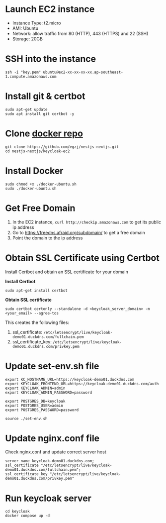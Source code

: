# Launch EC2 instance

- Instance Type: t2.micro
- AMI: Ubuntu
- Network: allow traffic from 80 (HTTP), 443 (HTTPS) and 22 (SSH)
- Storage: 20GB

# SSH into the instance

`ssh -i "key.pem" ubuntu@ec2-xx-xx-xx-xx.ap-southeast-1.compute.amazonaws.com`

# Install git & certbot

```shell
sudo apt-get update
sudo apt install git certbot -y
```

# Clone [docker repo](https://github.com/egzj/nestjs-nextjs.git)

```
git clone https://github.com/egzj/nestjs-nextjs.git
cd nestjs-nextjs/keycloak-ec2
```

# Install Docker

```shell
sudo chmod +x ./docker-ubuntu.sh
sudo ./docker-ubuntu.sh
```

# Get Free Domain

1. In the EC2 instance, `curl http://checkip.amazonaws.com` to get its public ip address
2. Go to https://freedns.afraid.org/subdomain/ to get a free domain
3. Point the domain to the ip address

# Obtain SSL Certificate using Certbot

Install Certbot and obtain an SSL certificate for your domain

**Install Certbot**

```shell
sudo apt-get install certbot
```

**Obtain SSL certificate** </br>

```shell
sudo certbot certonly --standalone -d <keycloak_server_domain> -m <your_email> --agree-tos
```

This creates the following files:

1. ssl_certificate: `/etc/letsencrypt/live/keycloak-demo01.duckdns.com/fullchain.pem`
2. ssl_certificate_key: `/etc/letsencrypt/live/keycloak-demo01.duckdns.com/privkey.pem`

# Update set-env.sh file

```shell
export KC_HOSTNAME_URL=https://keycloak-demo01.duckdns.com
export KEYCLOAK_FRONTEND_URL=https://keycloak-demo01.duckdns.com/auth
export KEYCLOAK_ADMIN=admin
export KEYCLOAK_ADMIN_PASSWORD=password

export POSTGRES_DB=keycloak
export POSTGRES_USER=admin
export POSTGRES_PASSWORD=password

source ./set-env.sh
```

# Update nginx.conf file

Check nginx.conf and update correct server host

```shell
server_name keycloak-demo01.duckdns.com;
ssl_certificate "/etc/letsencrypt/live/keycloak-demo01.duckdns.com/fullchain.pem";
ssl_certificate_key "/etc/letsencrypt/live/keycloak-demo01.duckdns.com/privkey.pem"
```

# Run keycloak server

```shell
cd keycloak
docker compose up -d
```
